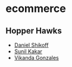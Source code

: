 # ecommerce




## Hopper Hawks
* [Daniel Shikoff](https://github.com/dmshikoff)
* [Sunil Kakar](https://github.com/DrPsyFi)
* [Vikanda Gonzales](https://github.com/vikandagonzales)
